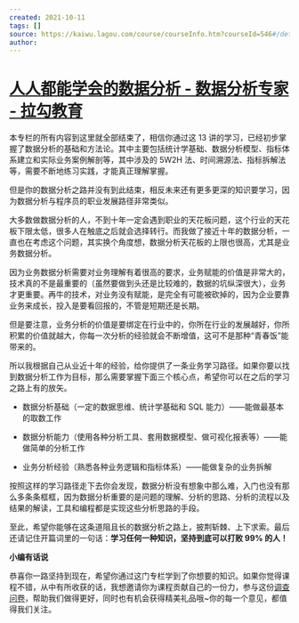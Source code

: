 ```yaml
---
created: 2021-10-11
tags: []
source: https://kaiwu.lagou.com/course/courseInfo.htm?courseId=546#/detail/pc?id=5255
author: 
---
```


# [人人都能学会的数据分析 - 数据分析专家 - 拉勾教育](https://kaiwu.lagou.com/course/courseInfo.htm?courseId=546#/detail/pc?id=5255)


本专栏的所有内容到这里就全部结束了，相信你通过这 13 讲的学习，已经初步掌握了数据分析的基础和方法论。其中主要包括统计学基础、数据分析模型、指标体系建立和实际业务案例解剖等，其中涉及的 5W2H 法、时间溯源法、指标拆解法等，需要不断地练习实践，才能真正理解掌握。

但是你的数据分析之路并没有到此结束，相反未来还有更多更深的知识要学习，因为数据分析与程序员的职业发展路径非常类似。

大多数做数据分析的人，不到十年一定会遇到职业的天花板问题，这个行业的天花板下限太低，很多人在触底之后就会选择转行。而我做了接近十年的数据分析，一直也在考虑这个问题，其实换个角度想，数据分析天花板的上限也很高，尤其是业务数据分析。

因为业务数据分析需要对业务理解有着很高的要求，业务赋能的价值是非常大的，技术真的不是最重要的（虽然要做到头还是比较难的，数据的坑纵深很大），业务才更重要。再牛的技术，对业务没有赋能，是完全有可能被砍掉的，因为企业要靠业务来成长，投入是要看回报的，不管是短期还是长期。

但是要注意，业务分析的价值是要绑定在行业中的，你所在行业的发展越好，你所积累的价值就越大，你每一次分析的经验就会不断增值，这可不是那种“青春饭”能带来的。

所以我根据自己从业近十年的经验，给你提供了一条业务学习路径。如果你要以找到数据分析工作为目标，那么需要掌握下面三个核心点，希望你可以在之后的学习之路上有的放矢。

-   数据分析基础（一定的数据思维、统计学基础和 SQL 能力）——能做最基本的取数工作
    
-   数据分析能力（使用各种分析工具、套用数据模型、做可视化报表等）——能做简单的分析工作
    
-   业务分析经验（熟悉各种业务逻辑和指标体系）——能做复杂的业务拆解
    

按照这样的学习路径走下去你会发现，数据分析没有想象中那么难，入门也没有那么多条条框框，因为数据分析重要的是问题的理解、分析的思路、分析的流程以及结果的解读，工具和编程都是实现这些分析思路的手段。

至此，希望你能够在这条道阻且长的数据分析之路上，披荆斩棘、上下求索。最后还请记住开篇词里的一句话：**学习任何一种知识，坚持到底可以打败 99% 的人！**

**小编有话说**

恭喜你一路坚持到现在，希望你通过这门专栏学到了你想要的知识。如果你觉得课程不错，从中有所收获的话，我想邀请你为课程贡献自己的一份力，参与这份[调查问卷](https://wj.qq.com/s2/7766189/76b6/)，帮助我们做得更好，同时也有机会获得精美礼品哦~你的每一个意见，都值得我们关注。

